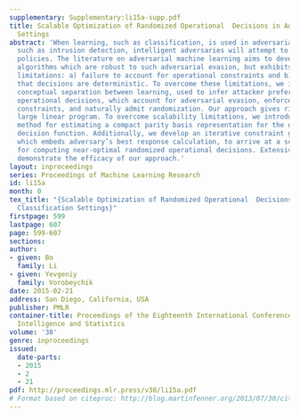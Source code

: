 ```yaml
---
supplementary: Supplementary:li15a-supp.pdf
title: Scalable Optimization of Randomized Operational  Decisions in Adversarial Classification
  Settings
abstract: 'When learning, such as classification, is used in adversarial settings,
  such as intrusion detection, intelligent adversaries will attempt to evade the resulting
  policies. The literature on adversarial machine learning aims to develop learning
  algorithms which are robust to such adversarial evasion, but exhibits two significant
  limitations: a) failure to account for operational constraints and b) a restriction
  that decisions are deterministic. To overcome these limitations, we introduce a
  conceptual separation between learning, used to infer attacker preferences, and
  operational decisions, which account for adversarial evasion, enforce operational
  constraints, and naturally admit randomization. Our approach gives rise to an intractably
  large linear program. To overcome scalability limitations, we introduce a novel
  method for estimating a compact parity basis representation for the operational
  decision function. Additionally, we develop an iterative constraint generation approach
  which embeds adversary’s best response calculation, to arrive at a scalable algorithm
  for computing near-optimal randomized operational decisions. Extensive experiments
  demonstrate the efficacy of our approach.'
layout: inproceedings
series: Proceedings of Machine Learning Research
id: li15a
month: 0
tex_title: "{Scalable Optimization of Randomized Operational  Decisions in Adversarial
  Classification Settings}"
firstpage: 599
lastpage: 607
page: 599-607
sections: 
author:
- given: Bo
  family: Li
- given: Yevgeniy
  family: Vorobeychik
date: 2015-02-21
address: San Diego, California, USA
publisher: PMLR
container-title: Proceedings of the Eighteenth International Conference on Artificial
  Intelligence and Statistics
volume: '38'
genre: inproceedings
issued:
  date-parts:
  - 2015
  - 2
  - 21
pdf: http://proceedings.mlr.press/v38/li15a.pdf
# Format based on citeproc: http://blog.martinfenner.org/2013/07/30/citeproc-yaml-for-bibliographies/
---
```

